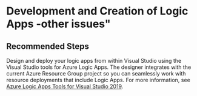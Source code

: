<properties
    pageTitle="Development and Creation of Logic Apps -other issues"
    description="Development and Creation of Logic Apps -other issues"
    service=""
    resource=""
    authors="genlin"
    ms.author="mquian"
    displayOrder=""
    selfHelpType="generic"
    supportTopicIds="32588762"
    resourceTags=""
    productPesIds="15791"
    cloudEnvironments="public"
    articleId="f7517214-4006-48f3-9ce4-3f84fb92275e"
/>

# Development and Creation of Logic Apps -other issues"

## **Recommended Steps**

Design and deploy your logic apps from within Visual Studio using the Visual Studio tools for Azure Logic Apps. The designer integrates with the current Azure Resource Group project so you can seamlessly work with resource deployments that include Logic Apps. For more information, see [Azure Logic Apps Tools for Visual Studio 2019](https://azure.microsoft.com/updates/azure-logic-apps-tools-for-visual-studio-2019).
